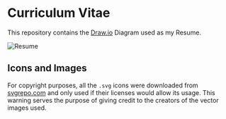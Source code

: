 # Curriculum Vitae

This repository contains the [Draw.io](https://app.diagrams.net/) Diagram used as my Resume.

![Resume](https://gitlab.com/work-and-public/cv/-/raw/master/cv.svg)

## Icons and Images

For copyright purposes, all the `.svg` icons were downloaded from [svgrepo.com](https://www.svgrepo.com/) and only used if their licenses would allow its usage. This warning serves the purpose of giving credit to the creators of the vector images used.
